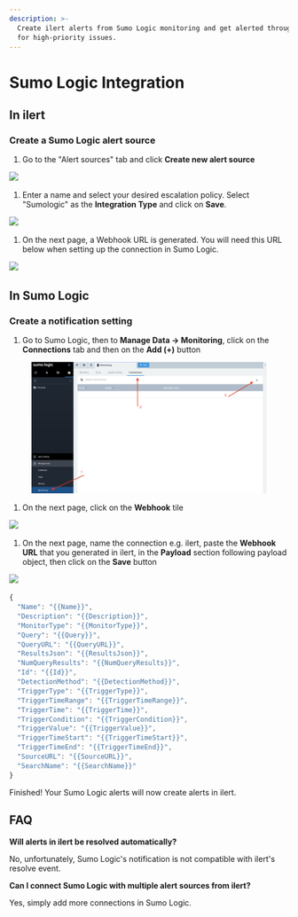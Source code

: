 ```yaml
---
description: >-
  Create ilert alerts from Sumo Logic monitoring and get alerted through ilert
  for high-priority issues.
---
```


# Sumo Logic Integration

## In ilert <a href="#in-ilert" id="in-ilert"></a>

### Create a Sumo Logic alert source <a href="#create-alert-source" id="create-alert-source"></a>

1. Go to the "Alert sources" tab and click **Create new alert source**

![](../.gitbook/assets/Screenshot\_16\_03\_21\_\_16\_37.png)

1. Enter a name and select your desired escalation policy. Select "Sumologic" as the **Integration Type** and click on **Save**.

![](../.gitbook/assets/Screenshot\_16\_03\_21\_\_16\_38.png)

1. On the next page, a Webhook URL is generated. You will need this URL below when setting up the connection in Sumo Logic.

![](../.gitbook/assets/Screenshot\_16\_03\_21\_\_16\_39.png)

## In Sumo Logic <a href="#in-splunk" id="in-splunk"></a>

### Create a notification setting <a href="#create-action-sequences" id="create-action-sequences"></a>

1. Go to Sumo Logic, then to **Manage Data -> Monitoring**, click on the **Connections** tab and then on the **Add (+)** button

<figure><img src="../.gitbook/assets/Sumo logic connect.png" alt=""><figcaption></figcaption></figure>

1. On the next page, click on the **Webhook** tile

![](../.gitbook/assets/Screenshot\_16\_03\_21\_\_16\_44.png)

1. On the next page, name the connection e.g. ilert, paste the **Webhook URL** that you generated in ilert, in the **Payload** section following payload object, then click on the **Save** button

![](../.gitbook/assets/Screenshot\_16\_03\_21\_\_16\_47.png)

```javascript
{
  "Name": "{{Name}}",
  "Description": "{{Description}}",
  "MonitorType": "{{MonitorType}}",
  "Query": "{{Query}}",
  "QueryURL": "{{QueryURL}}",
  "ResultsJson": "{{ResultsJson}}",
  "NumQueryResults": "{{NumQueryResults}}",
  "Id": "{{Id}}",
  "DetectionMethod": "{{DetectionMethod}}",
  "TriggerType": "{{TriggerType}}",
  "TriggerTimeRange": "{{TriggerTimeRange}}",
  "TriggerTime": "{{TriggerTime}}",
  "TriggerCondition": "{{TriggerCondition}}",
  "TriggerValue": "{{TriggerValue}}",
  "TriggerTimeStart": "{{TriggerTimeStart}}",
  "TriggerTimeEnd": "{{TriggerTimeEnd}}",
  "SourceURL": "{{SourceURL}}",
  "SearchName": "{{SearchName}}"
}
```

Finished! Your Sumo Logic alerts will now create alerts in ilert.

## FAQ <a href="#faq" id="faq"></a>

**Will alerts in ilert be resolved automatically?**

No, unfortunately, Sumo Logic's notification is not compatible with ilert's resolve event.

**Can I connect Sumo Logic with multiple alert sources from ilert?**

Yes, simply add more connections in Sumo Logic.
